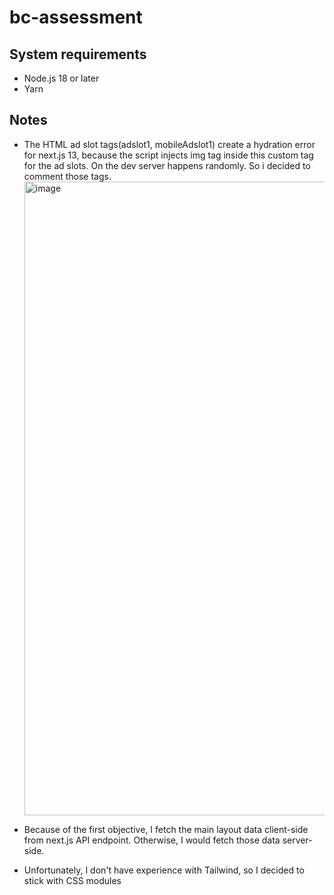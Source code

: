 # bc-assessment

## System requirements

- Node.js 18 or later
- Yarn

## Notes

- The HTML ad slot tags(adslot1, mobileAdslot1) create a hydration error for next.js 13, because the script injects img tag inside this custom tag for the ad slots. On the dev server happens randomly. So i decided to comment those tags.
  <img width="1014" alt="image" src="https://github.com/giannis-vasilopoulos/bc-assessment/assets/17063140/1446da4c-a5cd-46ad-b77b-4cf0648509fd">

- Because of the first objective, I fetch the main layout data client-side from next.js API endpoint. Otherwise, I would fetch those data server-side.

- Unfortunately, I don't have experience with Tailwind, so I decided to stick with CSS modules
